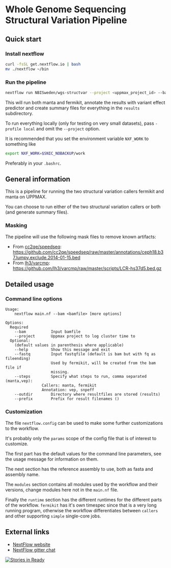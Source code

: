 # Whole Genome Sequencing Structural Variation Pipeline

## Quick start

### Install nextflow

```bash
curl -fsSL get.nextflow.io | bash
mv ./nextflow ~/bin
```

### Run the pipeline

```bash
nextflow run NBISweden/wgs-structvar --project <uppmax_project_id> --bam <bamfile.bam> --steps manta,fermikit,vep
```

This will run both manta and fermikit, annotate the results with variant
effect predictor and create summary files for everything in the `results`
subdirectory.

To run everything locally (only for testing on very small datasets), pass `-profile local` and omit the
`--project` option.

It is recommended that you set the environment variable `NXF_WORK` to
something like

```bash
export NXF_WORK=$SNIC_NOBACKUP/work
```

Preferably in your `.bashrc`.

## General information

This is a pipeline for running the two structural variation callers fermikit
and manta on UPPMAX.

You can choose to run either of the two structural variation callers or both
(and generate summary files).

### Masking

The pipeline will use the following mask files to remove known artifacts:

* From [cc2qe/speedseq](https://github.com/cc2qe/speedseq): https://github.com/cc2qe/speedseq/raw/master/annotations/ceph18.b37.lumpy.exclude.2014-01-15.bed
* From [lh3/varcmp](https://github.com/lh3/varcmp): https://github.com/lh3/varcmp/raw/master/scripts/LCR-hs37d5.bed.gz


## Detailed usage

### Command line options

```
Usage:
    nextflow main.nf --bam <bamfile> [more options]

Options:
  Required
    --bam           Input bamfile
    --project       Uppmax project to log cluster time to
  Optional:
    (default values in parenthesis where applicable)
    --help          Show this message and exit
    --fastq         Input fastqfile (default is bam but with fq as fileending)
                    Used by fermikit, will be created from the bam file if
                    missing.
    --steps         Specify what steps to run, comma separated (manta,vep):
                Callers: manta, fermikit
                Annotation: vep, snpeff
    --outdir        Directory where resultfiles are stored (results)
    --prefix        Prefix for result filenames ()
```


### Customization

The file `nextflow.config` can be used to make some further customizations to
the workflow.

It's probably only the `params` scope of the config file that is of interest
to customize.

The first part has the default values for the command line parameters, see the
usage message for information on them.

The next section has the reference assembly to use, both as fasta and assembly
name.

The `modules` section contains all modules used by the workflow and their
versions, change modules here not in the `main.nf` file.

Finally the `runtime` section has the different runtimes for the different
parts of the workflow. `fermikit` has it's own timespec since that is a very
long running program, otherwise the workflow differentiates between `callers`
and other supporting `simple` single-core jobs.


## External links

* [NextFlow website](http://www.nextflow.io)
* [NextFlow gitter chat](https://gitter.im/nextflow-io/nextflow)

[![Stories in Ready](https://badge.waffle.io/NBISweden/wgs-structvar.png?label=ready&title=Ready)](https://waffle.io/NBISweden/wgs-structvar)

